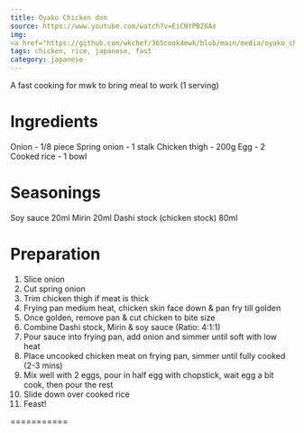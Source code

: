 ```yaml
---
title: Oyako Chicken don
source: https://www.youtube.com/watch?v=EiCNYPBZ6As
img: 
<a href="https://github.com/wkchef/365cook4mwk/blob/main/media/oyako_chicken_don.jpg">
tags: chicken, rice, japanese, fast
category: japanese
---
```


A fast cooking for mwk to bring meal to work (1 serving)

Ingredients 
===========
Onion - 1/8 piece
Spring onion - 1 stalk
Chicken thigh - 200g 
Egg - 2
Cooked rice - 1 bowl

Seasonings
===========
Soy sauce 20ml
Mirin 20ml
Dashi stock (chicken stock) 80ml

Preparation
===========

1. Slice onion
2. Cut spring onion
3. Trim chicken thigh if meat is thick
4. Frying pan medium heat, chicken skin face down & pan fry till golden
5. Once golden, remove pan & cut chicken to bite size
6. Combine Dashi stock, Mirin & soy sauce (Ratio: 4:1:1)
7. Pour sauce into frying pan, add onion and simmer until soft with low heat
8. Place uncooked chicken meat on frying pan, simmer until fully cooked (2-3 mins)
9. Mix well with 2 eggs, pour in half egg with chopstick, wait egg a bit cook, then pour the rest
10. Slide down over cooked rice
11. Feast!

===========


